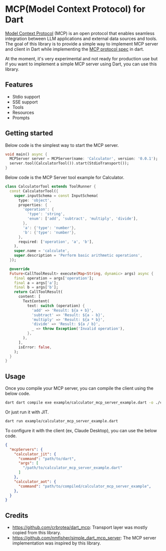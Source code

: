 # MCP(Model Context Protocol) for Dart

[Model Context Protocol](https://modelcontextprotocol.io/) (MCP) is an open protocol that enables seamless integration between LLM applications and external data sources and tools. The goal of this library is to provide a simple way to implement MCP server and client in Dart while implementing the [MCP protocol spec](https://spec.modelcontextprotocol.io/) in dart.

At the moment, it's very experimental and not ready for production use but if you want to implement a simple MCP server using Dart, you can use this library.

## Features

- Stdio support
- SSE support
- Tools
- Resources
- Prompts

## Getting started

Below code is the simplest way to start the MCP server.

```dart
void main() async {
  MCPServer server = MCPServer(name: 'Calculator', version: '0.0.1');
  server.tool(CalculatorTool()).start(StdioTransport());
}
```

Below code is the MCP Server tool example for Calculator.

```dart
class CalculatorTool extends ToolRunner {
  const CalculatorTool({
    super.inputSchema = const InputSchema(
      type: 'object',
      properties: {
        'operation': {
          'type': 'string',
          'enum': ['add', 'subtract', 'multiply', 'divide'],
        },
        'a': {'type': 'number'},
        'b': {'type': 'number'},
      },
      required: ['operation', 'a', 'b'],
    ),
    super.name = 'calculate',
    super.description = 'Perform basic arithmetic operations',
  });

  @override
  Future<CallToolResult> execute(Map<String, dynamic> args) async {
    final operation = args['operation'];
    final a = args['a'];
    final b = args['b'];
    return CallToolResult(
      content: [
        TextContent(
          text: switch (operation) {
            'add' => 'Result: ${a + b}',
            'subtract' => 'Result: ${a - b}',
            'multiply' => 'Result: ${a * b}',
            'divide' => 'Result: ${a / b}',
            _ => throw Exception('Invalid operation'),
          },
        ),
      ],
      isError: false,
    );
  }
}
```

## Usage

Once you compile your MCP server, you can compile the client using the below code.

```bash
dart dart compile exe example/calculator_mcp_server_example.dart -o ./calculator_mcp_server_example
```

Or just run it with JIT.

```bash
dart run example/calculator_mcp_server_example.dart
```

To configure it with the client (ex, Claude Desktop), you can use the below code.

```json
{
  "mcpServers": {
    "calculator_jit": {
      "command": "path/to/dart",
      "args": [
        "/path/to/calculator_mcp_server_example.dart"
      ]
    },
    "calculator_aot": {
      "command": "path/to/compiled/calculator_mcp_server_example",
    },
  }
}
```

## Credits

- <https://github.com/crbrotea/dart_mcp>: Transport layer was mostly copied from this library.
- <https://github.com/nmfisher/simple_dart_mcp_server>: The MCP server implementation was inspired by this library.
